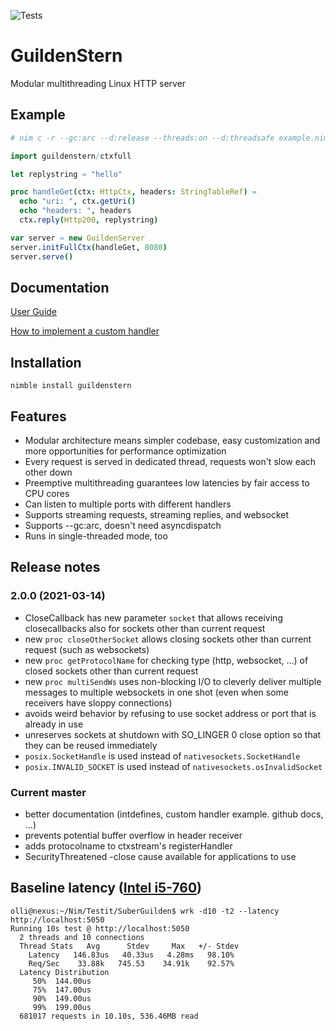 ![Tests](https://github.com/olliNiinivaara/GuildenStern/workflows/Tests/badge.svg)

# GuildenStern
Modular multithreading Linux HTTP server

## Example

```nim
# nim c -r --gc:arc --d:release --threads:on --d:threadsafe example.nim

import guildenstern/ctxfull

let replystring = "hello"

proc handleGet(ctx: HttpCtx, headers: StringTableRef) =
  echo "uri: ", ctx.getUri()
  echo "headers: ", headers
  ctx.reply(Http200, replystring)

var server = new GuildenServer
server.initFullCtx(handleGet, 8080)
server.serve()
```

## Documentation
[User Guide](http://olliNiinivaara.github.io/GuildenStern/)

[How to implement a custom handler](https://github.com/olliNiinivaara/GuildenStern/blob/master/docs/customhandler.nim)

## Installation

`nimble install guildenstern`

## Features

- Modular architecture means simpler codebase, easy customization and more opportunities for performance optimization
- Every request is served in dedicated thread, requests won't slow each other down 
- Preemptive multithreading guarantees low latencies by fair access to CPU cores
- Can listen to multiple ports with different handlers
- Supports streaming requests, streaming replies, and websocket
- Supports --gc:arc, doesn't need asyncdispatch
- Runs in single-threaded mode, too

## Release notes
  
### 2.0.0 (2021-03-14)
- CloseCallback has new parameter `socket` that allows receiving closecallbacks also for sockets other than current request
- new `proc closeOtherSocket` allows closing sockets other than current request (such as websockets)
- new `proc getProtocolName` for checking type (http, websocket, ...) of closed sockets other than current request
- new `proc multiSendWs` uses non-blocking I/O to cleverly deliver multiple messages to multiple websockets in one shot (even when some receivers have sloppy connections)
- avoids weird behavior by refusing to use socket address or port that is already in use
- unreserves sockets at shutdown with SO_LINGER 0 close option so that they can be reused immediately
- `posix.SocketHandle` is used instead of `nativesockets.SocketHandle`
- `posix.INVALID_SOCKET` is used instead of `nativesockets.osInvalidSocket`

### Current master
- better documentation (intdefines, custom handler example. github docs, ...)
- prevents potential buffer overflow in header receiver
- adds protocolname to ctxstream's registerHandler
- SecurityThreatened -close cause available for applications to use

## Baseline latency ([Intel i5-760](https://ark.intel.com/content/www/us/en/ark/products/48496/intel-core-i5-760-processor-8m-cache-2-80-ghz.html))

```
olli@nexus:~/Nim/Testit/SuberGuilden$ wrk -d10 -t2 --latency http://localhost:5050
Running 10s test @ http://localhost:5050
  2 threads and 10 connections
  Thread Stats   Avg      Stdev     Max   +/- Stdev
    Latency   146.83us   40.33us   4.28ms   98.10%
    Req/Sec    33.88k   745.53    34.91k    92.57%
  Latency Distribution
     50%  144.00us
     75%  147.00us
     90%  149.00us
     99%  199.00us
  681017 requests in 10.10s, 536.46MB read
```